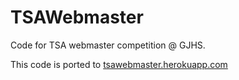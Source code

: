 # TSAWebmaster
Code for TSA webmaster competition @ GJHS.

This code is ported to [tsawebmaster.herokuapp.com](https://tsawebmaster.herokuapp.com)
